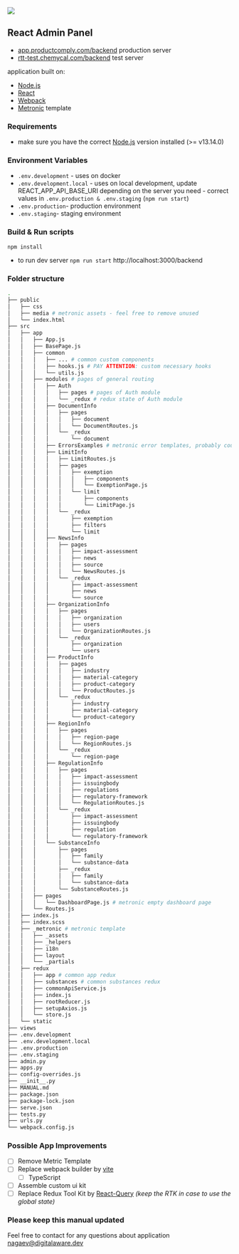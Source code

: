 ![](https://rtt-test.chemycal.com/static/logos/brand-logo.svg)

[//]: # (Product Comply React Admin Panel)
## React Admin Panel

- [app.productcomply.com/backend](https://app.productcomply.com/backend) production server
- [rtt-test.chemycal.com/backend](https://rtt-test.chemycal.com/backend) test server

application built on:
- [Node.js](https://nodejs.org/)
- [React](https://facebook.github.io/react/)
- [Webpack](http://webpack.github.io/)
- [Metronic](https://keenthemes.com/metronic/) template

### Requirements

- make sure you have the correct [Node.js](https://nodejs.org/) version installed (>= v13.14.0)

### Environment Variables
- `.env.development` - uses on docker
- `.env.development.local` - uses on local development, update REACT_APP_API_BASE_URI depending on the server you need - correct values in `.env.production & .env.staging` (`npm run start`)
- `.env.production`- production environment
- `.env.staging`- staging environment

### Build & Run scripts

    npm install

- to run dev server `npm run start` http://localhost:3000/backend

### Folder structure

```bash
.
├── public
│   ├── css
│   ├── media # metronic assets - feel free to remove unused
│   └── index.html
├── src
│   ├── app
│   │   ├── App.js
│   │   ├── BasePage.js
│   │   ├── common
│   │   │   ├── ... # common custom components
│   │   │   ├── hooks.js # PAY ATTENTION: custom necessary hooks
│   │   │   └── utils.js
│   │   ├── modules # pages of general routing
│   │   │   ├── Auth
│   │   │   │   ├── pages # pages of Auth module
│   │   │   │   └── _redux # redux state of Auth module
│   │   │   ├── DocumentInfo
│   │   │   │   ├── pages
│   │   │   │   │   ├── document
│   │   │   │   │   └── DocumentRoutes.js
│   │   │   │   └── _redux
│   │   │   │       └── document
│   │   │   ├── ErrorsExamples # metronic error templates, probably could be removed
│   │   │   ├── LimitInfo
│   │   │   │   ├── LimitRoutes.js
│   │   │   │   ├── pages
│   │   │   │   │   ├── exemption
│   │   │   │   │   │   ├── components
│   │   │   │   │   │   └── ExemptionPage.js
│   │   │   │   │   └── limit
│   │   │   │   │       ├── components
│   │   │   │   │       └── LimitPage.js
│   │   │   │   └── _redux
│   │   │   │       ├── exemption
│   │   │   │       ├── filters
│   │   │   │       └── limit
│   │   │   ├── NewsInfo
│   │   │   │   ├── pages
│   │   │   │   │   ├── impact-assessment
│   │   │   │   │   ├── news
│   │   │   │   │   ├── source
│   │   │   │   │   └── NewsRoutes.js
│   │   │   │   └── _redux
│   │   │   │       ├── impact-assessment
│   │   │   │       ├── news
│   │   │   │       └── source
│   │   │   ├── OrganizationInfo
│   │   │   │   ├── pages
│   │   │   │   │   ├── organization
│   │   │   │   │   ├── users
│   │   │   │   │   └── OrganizationRoutes.js
│   │   │   │   └── _redux
│   │   │   │       ├── organization
│   │   │   │       └── users
│   │   │   ├── ProductInfo
│   │   │   │   ├── pages
│   │   │   │   │   ├── industry
│   │   │   │   │   ├── material-category
│   │   │   │   │   ├── product-category
│   │   │   │   │   └── ProductRoutes.js
│   │   │   │   └── _redux
│   │   │   │       ├── industry
│   │   │   │       ├── material-category
│   │   │   │       └── product-category
│   │   │   ├── RegionInfo
│   │   │   │   ├── pages
│   │   │   │   │   ├── region-page
│   │   │   │   │   └── RegionRoutes.js
│   │   │   │   └── _redux
│   │   │   │       └── region-page
│   │   │   ├── RegulationInfo
│   │   │   │   ├── pages
│   │   │   │   │   ├── impact-assessment
│   │   │   │   │   ├── issuingbody
│   │   │   │   │   ├── regulations
│   │   │   │   │   ├── regulatory-framework
│   │   │   │   │   └── RegulationRoutes.js
│   │   │   │   └── _redux
│   │   │   │       ├── impact-assessment
│   │   │   │       ├── issuingbody
│   │   │   │       ├── regulation
│   │   │   │       └── regulatory-framework
│   │   │   └── SubstanceInfo
│   │   │       ├── pages
│   │   │       │   ├── family
│   │   │       │   └── substance-data
│   │   │       ├── _redux
│   │   │       │   ├── family
│   │   │       │   └── substance-data
│   │   │       └── SubstanceRoutes.js
│   │   ├── pages
│   │   │   └── DashboardPage.js # metronic empty dashboard page
│   │   └── Routes.js
│   ├── index.js
│   ├── index.scss
│   ├── _metronic # metronic template
│   │   ├── _assets
│   │   ├── _helpers
│   │   ├── i18n
│   │   ├── layout
│   │   └── _partials
│   ├── redux
│   │   ├── app # common app redux
│   │   ├── substances # common substances redux
│   │   ├── commonApiService.js
│   │   ├── index.js
│   │   ├── rootReducer.js
│   │   ├── setupAxios.js
│   │   └── store.js
│   └── static
├── views
├── .env.development
├── .env.development.local
├── .env.production
├── .env.staging
├── admin.py
├── apps.py
├── config-overrides.js
├── __init__.py
├── MANUAL.md
├── package.json
├── package-lock.json
├── serve.json
├── tests.py
├── urls.py
└── webpack.config.js
```

### Possible App Improvements

- [ ] Remove Metric Template
- [ ] Replace webpack builder by [vite](https://vitejs.dev/)
  - [ ] TypeScript
- [ ] Assemble custom ui kit
- [ ] Replace Redux Tool Kit by [React-Query](https://tanstack.com/query/latest/docs/react/adapters/react-query) *(keep the RTK in case to use the global state)*

### Please keep this manual updated


Feel free to contact for any questions about application [nagaev\@digitalaware.dev](mailto:nagaev@digitalaware.dev?subject=RTT)
